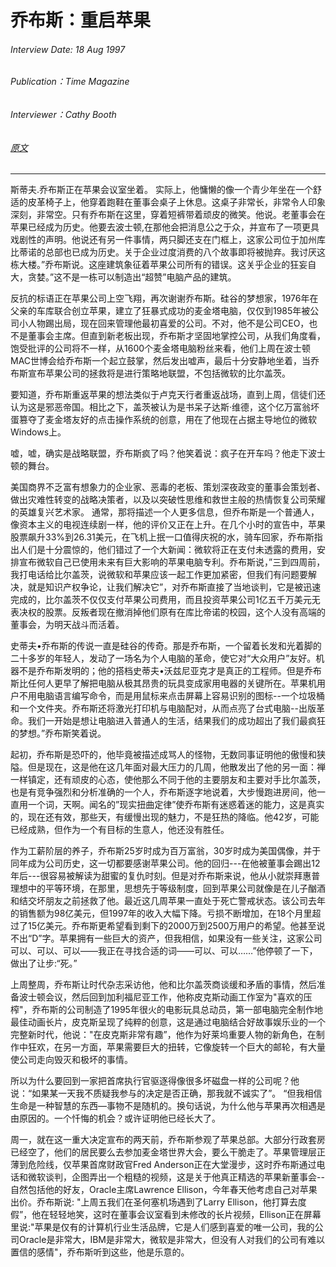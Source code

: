 # 乔布斯：重启苹果

###### Interview Date: 18 Aug 1997
###### Publication：Time Magazine
###### Interviewer：Cathy Booth
###### [原文](https://allaboutstevejobs.com/verbatim/interviews/time_1997)
---


斯蒂夫.乔布斯正在苹果会议室坐着。
实际上，他慵懒的像一个青少年坐在一个舒适的皮革椅子上，他穿着跑鞋在董事会桌子上休息。这桌子非常长，非常令人印象深刻，非常空。只有乔布斯在这里，穿着短裤带着顽皮的微笑。他说。老董事会在苹果已经成为历史。他要去波士顿,在那他会把消息公之于众，并宣布了一项更具戏剧性的声明。他说还有另一件事情，两只脚还支在门框上，这家公司位于加州库比蒂诺的总部也已成为历史。关于企业过度消费的八个故事即将被抛弃。我讨厌这栋大楼。”乔布斯说。这座建筑象征着苹果公司所有的错误。这关乎企业的狂妄自大，贪婪。”这不是一栋可以制造出“超赞”电脑产品的建筑。

反抗的标语正在苹果公司上空飞翔，再次谢谢乔布斯。硅谷的梦想家，1976年在父亲的车库联合创立苹果，建立了狂暴式成功的麦金塔电脑，仅仅到1985年被公司小人物踢出局，现在回来管理他最初喜爱的公司。不对，他不是公司CEO，也不是董事会主席。但直到新老板出现，乔布斯才坚固地掌控公司，从我们角度看，饱受批评的公司将不一样，从1600个麦金塔电脑粉丝来看，他们上周在波士顿MAC世博会给乔布斯一个起立鼓掌，然后发出嘘声，最后十分安静地坐着，当乔布斯宣布苹果公司的拯救将是进行策略地联盟，不包括微软的比尔盖茨。

要知道，乔布斯重返苹果的想法类似于卢克天行者重返战场，直到上周，信徒们还认为这是邪恶帝国。相比之下，盖茨被认为是书呆子达斯·维德，这个亿万富翁坏蛋篡夺了麦金塔友好的点击操作系统的创意，用在了他现在占据主导地位的微软Windows上。

嘘，嘘，确实是战略联盟，乔布斯疯了吗？他笑着说：疯子在开车吗？他走下波士顿的舞台。

美国商界不乏富有想象力的企业家、恶毒的老板、策划深夜政变的董事会策划者、做出灾难性转变的战略决策者，以及以突破性思维和救世主般的热情恢复公司荣耀的英雄复兴艺术家。
通常，那将描述一个人更多信息，但乔布斯是一个普通人，像资本主义的电视连续剧一样，他的评价又正在上升。在几个小时的宣告中，苹果股票飙升33%到26.31美元，在飞机上抿一口值得庆祝的水，骑车回家，乔布斯指出人们是十分震惊的，他们错过了一个大新闻：微软将正在支付未透露的费用，安排宣布微软自己已使用未来有巨大影响的苹果电脑专利。乔布斯说，”三到四周前，我打电话给比尔盖茨，说微软和苹果应该一起工作更加紧密，但我们有问题要解决，就是知识产权争论，让我们解决它”，对乔布斯直接了当地谈判，它是被迅速完成的，比尔盖茨不仅仅支付苹果公司费用，而且投资苹果公司1亿五千万美元无表决权的股票。反叛者现在撤消掉他们原有在库比帝诺的校园，这个人没有高端的董事会，为明天战斗而活着。

史蒂夫•乔布斯的传说一直是硅谷的传奇。那是乔布斯，一个留着长发和光着脚的二十多岁的年轻人，发动了一场名为个人电脑的革命，使它对“大众用户”友好。机器不是乔布斯发明的；他的搭档史蒂夫•沃兹尼亚克才是真正的工程师。但是乔布斯比任何人更早了解把电脑从极其昂贵的玩具变成家用电器的关键所在。苹果机用户不用电脑语言编写命令，而是用鼠标来点击屏幕上容易识别的图标--一个垃圾桶和一个文件夹。乔布斯还将激光打印机与电脑配对，从而点亮了台式电脑--出版革命。我们一开始是想让电脑进入普通人的生活，结果我们的成功超出了我们最疯狂的梦想。”乔布斯笑着说。

起初，乔布斯是恐吓的，他毕竟被描述成骂人的怪物，无数同事证明他的傲慢和狭隘。但是现在，这是他在这几年面对最大压力的几周，他散发出了他的另一面：禅一样镇定，还有顽皮的心态，使他那么不同于他的主要朋友和主要对手比尔盖茨，也是有竞争强烈和分析准确的一个人，乔布斯逐字地说着，大步慢跑进房间，他一直用一个词，天啊。闻名的”现实扭曲定律”使乔布斯有迷惑着迷的能力，这是真实的，现在还有效，那些天，有缓慢出现的魅力，不是狂热的降临。他42岁，可能已经成熟，但作为一个有目标的生意人，他还没有胜任。

作为工薪阶层的养子，乔布斯25岁时成为百万富翁，30岁时成为美国偶像，并于同年成为公司历史，这一切都要感谢苹果公司。他的回归---在他被董事会踢出12年后---很容易被解读为甜蜜的复仇时刻。但是对乔布斯来说，他从小就崇拜惠普理想中的平等环境，在那里，思想先于等级制度，回到苹果公司就像是在儿子酗酒和结交坏朋友之前拯救了他。最近这几周苹果一直处于死亡警戒状态。该公司去年的销售额为98亿美元，但1997年的收入大幅下降。亏损不断增加，在18个月里超过了15亿美元。乔布斯更希望看到剩下的2000万到2500万用户的希望。他甚至说不出“D”字。苹果拥有一些巨大的资产，但我相信，如果没有一些关注，这家公司可以、可以、可以——我正在寻找合适的词——可以、可以……”他停顿了一下，做出了让步:“死。”

上周整周，乔布斯让时代杂志采访他，他和比尔盖茨商谈缓和矛盾的事情，然后准备波士顿会议，然后回到加利福尼亚工作，他称皮克斯动画工作室为"喜欢的压榨"，乔布斯的公司制造了1995年很火的电影玩具总动员，第一部电脑完全制作地最佳动画长片，皮克斯呈现了纯粹的创意，这是通过电脑结合好故事娱乐业的一个完整新时代，他说："在皮克斯非常有趣”，他作为好莱坞重要人物的新角色，在制作中狂欢，在另一方面，苹果需要巨大的扭转，它像旋转一个巨大的邮轮，有大量使公司走向毁灭和极坏的事情。

所以为什么要回到一家把首席执行官驱逐得像很多坏磁盘一样的公司呢？他说：“如果某一天我不质疑我参与的决定是否正确，那我就不诚实了”。 “但我相信生命是一种智慧的东西—事物不是随机的。换句话说，为什么他与苹果再次相遇是由原因的。一个忏悔的机会？或许证明他已经长大了。

周一，就在这一重大决定宣布的两天前，乔布斯参观了苹果总部。大部分行政套房已经空了，他们的居民要么去参加麦金塔世界大会，要么干脆走了。苹果管理层正薄到危险线，仅苹果首席财政官Fred Anderson正在大堂漫步，这时乔布斯通过电话和微软谈判，企图弄出一个粗糙的视频，这是关于他真正精选的苹果新董事会--自然包括他的好友，Oracle主席Lawrence Ellison，今年春天他考虑自己对苹果出价。乔布斯说: "上周五我们在圣何塞机场遇到了Larry Ellison，他打算去度假”，他在轻轻地笑，这时在董事会议室看到未修改的长片视频，Ellison正在屏幕里说:"苹果是仅有的计算机行业生活品牌，它是人们感到喜爱的唯一公司，我的公司Oracle是非常大，IBM是非常大，微软是非常大，但没有人对我们的公司有难以置信的感情"，乔布斯听到这些，他是乐意的。
